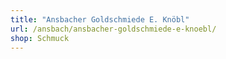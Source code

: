 ```yaml
---
title: "Ansbacher Goldschmiede E. Knöbl"
url: /ansbach/ansbacher-goldschmiede-e-knoebl/
shop: Schmuck
---
```

